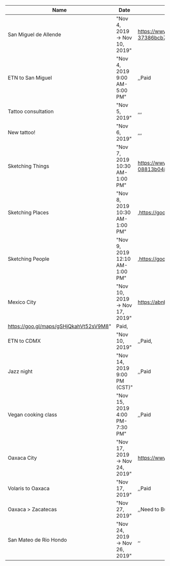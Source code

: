 ﻿Name|Date|Link|Location|Status|Files
-|-|-|-|-|-|
San Miguel de Allende|"Nov 4, 2019 → Nov 10, 2019"|https://www.airbnb.com/trips/v1/fde4c29e-62ea-421b-a398-37386bcb7f1b/ro/RESERVATION2_CHECKIN/HMAAB4J99W/g|https://goo.gl/maps/vg2DGahvq2MJxHr47|Paid,
ETN to San Miguel|"Nov 4, 2019 9:00 AM-5:00 PM"|,,Paid|"November%20Trips%20964b3228f12c4613bd7fa081287ea048/ZAC-Leon-Boarding-Pass.pdf, November%20Trips%20964b3228f12c4613bd7fa081287ea048/Leon-SMA-Boarding-Pass.pdf"
Tattoo consultation|"Nov 5, 2019"|,,,
New tattoo!|"Nov 6, 2019"|,,,
Sketching Things|"Nov 7, 2019 10:30 AM-1:00 PM"|https://www.notion.so/dixonwiki/Solovember-08813b04868e45e88b05a26bcd3fd935#60518ef3f70042f294942f05849e0563|https://goo.gl/maps/8nZ6zctF8ePnpavx6|Paid,
Sketching Places|"Nov 8, 2019 10:30 AM-1:00 PM"|,https://goo.gl/maps/e2AR8xbDqki6bWkw6|Paid,
Sketching People|"Nov 9, 2019 12:10 AM-1:00 PM"|,https://goo.gl/maps/BAZcHHCgcSfiGVoN7|Paid,
Mexico City|"Nov 10, 2019 → Nov 17, 2019"|https://abnb.me/iq0aVn9KK0|"Enrique Rébsamen 543, Narvarte Poniente, 03020 Ciudad de México, CDMX, Mexico
https://goo.gl/maps/gSHjQkahVt52sV9M8"|Paid,
ETN to CDMX|"Nov 10, 2019"|,,Paid,
Jazz night|"Nov 14, 2019 9:00 PM (CST)"|,,Paid|November%20Trips%20964b3228f12c4613bd7fa081287ea048/Jazz_Night_Tickets.pdf
Vegan cooking class|"Nov 15, 2019 4:00 PM-7:30 PM"|,,Paid|November%20Trips%20964b3228f12c4613bd7fa081287ea048/Vegan_Cooking_Class_CDMX.pdf
Oaxaca City|"Nov 17, 2019 → Nov 24, 2019"|https://www.airbnb.com/trips/v1/d73afe14-9599-44d0-ae9e-803352a45ae5|Centro?|Paid,
Volaris to Oaxaca|"Nov 17, 2019"|,,Paid|November%20Trips%20964b3228f12c4613bd7fa081287ea048/MEX-OAX-BoardingPass.pdf
Oaxaca > Zacatecas|"Nov 27, 2019"|,,Need to Buy,
San Mateo de Rio Hondo|"Nov 24, 2019 → Nov 26, 2019"|,,|